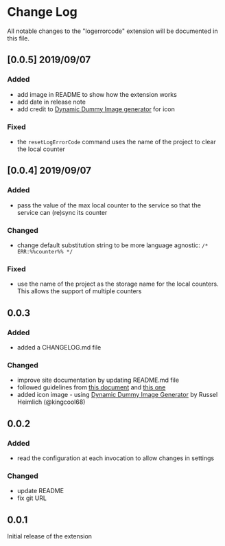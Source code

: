 # Change Log

All notable changes to the "logerrorcode" extension will be documented in this file.

## [0.0.5] 2019/09/07

### Added

* add image in README to show how the extension works
* add date in release note
* add credit to [Dynamic Dummy Image generator](https://dummyimage.com/) for icon

### Fixed

* the `resetLogErrorCode` command uses the name of the project to clear the local counter

## [0.0.4] 2019/09/07

### Added

* pass the value of the max local counter to the service so that the service can (re)sync its counter

### Changed

* change default substitution string to be more language agnostic: `/* ERR:%%counter%% */`

### Fixed

* use the name of the project as the storage name for the local counters. This allows the support of multiple counters

## 0.0.3

### Added

* added a CHANGELOG.md file

### Changed

* improve site documentation by updating README.md file
* followed guidelines from [this document](https://code.visualstudio.com/api/working-with-extensions/publishing-extension) and [this one](https://code.visualstudio.com/api/references/extension-manifest#marketplace-presentation-tips)
* added icon image - using [Dynamic Dummy Image Generator](https://dummyimage.com/) by Russel Heimlich (@kingcool68)

## 0.0.2

### Added
* read the configuration at each invocation to allow changes in settings

### Changed
* update README
* fix git URL


## 0.0.1

Initial release of the extension
